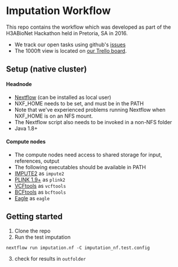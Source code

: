 # Imputation Workflow

This repo contains the workflow which was developed as part of
the H3ABioNet Hackathon held in Pretoria, SA in 2016.
 - We track our open tasks using github's [issues](https://github.com/h3abionet/chipimputation/issues)
 - The 1000ft view is located on [our Trello board](https://trello.com/b/Dp08chq7/stream-d-imputation-and-phasing).

## Setup (native cluster)

#### Headnode
  - [Nextflow](https://www.nextflow.io/) (can be installed as local user)
   - NXF_HOME needs to be set, and must be in the PATH
   - Note that we've experienced problems running Nextflow when NXF_HOME is on an NFS mount.
   - The Nextflow script also needs to be invoked in a non-NFS folder
  - Java 1.8+

#### Compute nodes
- The compute nodes need access to shared storage for input, references, output
- The following executables should be available in PATH
 - [IMPUTE2](http://mathgen.stats.ox.ac.uk/impute/impute_v2.html) as `impute2`
 - [PLINK 1.9+](https://www.cog-genomics.org/plink2) as `plink2`
 - [VCFtools](https://vcftools.github.io/index.html) as `vcftools`
 - [BCFtools](https://samtools.github.io/bcftools/bcftools.html) as `bcftools`
 - [Eagle](https://data.broadinstitute.org/alkesgroup/Eagle/) as `eagle`

## Getting started
 1. Clone the repo
 2. Run the test imputation
```
nextflow run imputation.nf -C imputation_nf.test.config
```
 3. check for results in `outfolder`
